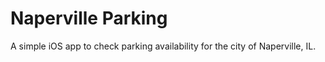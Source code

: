 # Naperville Parking

A simple iOS app to check parking availability for the city of Naperville, IL.

